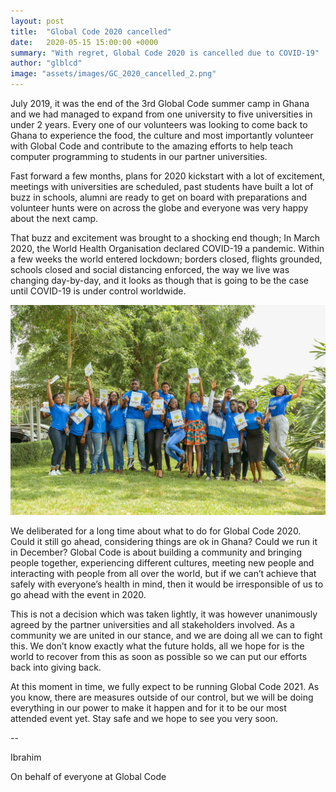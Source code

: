 ```yaml
---
layout: post
title:  "Global Code 2020 cancelled"
date:   2020-05-15 15:00:00 +0000
summary: "With regret, Global Code 2020 is cancelled due to COVID-19"
author: "glblcd"
image: "assets/images/GC_2020_cancelled_2.png"
---
```



July 2019, it was the end of the 3rd Global Code summer camp in Ghana and we had managed to expand from one university to five universities in under 2 years. Every one of our volunteers was looking to come back to Ghana to experience the food, the culture and most importantly volunteer with Global Code and contribute to the amazing efforts to help teach computer programming to students in our partner universities.

Fast forward a few months, plans for 2020 kickstart with a lot of excitement, meetings with universities are scheduled, past students have built a lot of buzz in schools, alumni are ready to get on board with preparations and volunteer hunts were on across the globe and everyone was very happy about the next camp. 

That buzz and excitement was brought to a shocking end though; In March 2020, the World Health Organisation declared COVID-19 a pandemic. Within a few weeks the world entered lockdown; borders closed, flights grounded, schools closed and social distancing enforced, the way we live was changing day-by-day, and it looks as though that is going to be the case until COVID-19 is under control worldwide. 

![GC 2019](/assets/images/GC2019_UG_group_shot.jpg "Global Code 2019, UG")

We deliberated for a long time about what to do for Global Code 2020. Could it still go ahead, considering things are ok in Ghana? Could we run it in December? Global Code is about building a community and bringing people together, experiencing different cultures, meeting new people and interacting with people from all over the world, but if we can’t achieve that safely with everyone’s health in mind, then it would be irresponsible of us to go ahead with the event in 2020.

This is not a decision which was taken lightly, it was however unanimously agreed by the partner universities and all stakeholders involved. As a community we are united in our stance, and we are doing all we can to fight this. We don’t know exactly what the future holds, all we hope for is the world to recover from this as soon as possible so we can put our efforts back into giving back.

At this moment in time, we fully expect to be running Global Code 2021. As you know, there are measures outside of our control, but we will be doing everything in our power to make it happen and for it to be our most attended event yet. Stay safe and we hope to see you very soon.

--

Ibrahim

On behalf of everyone at Global Code
